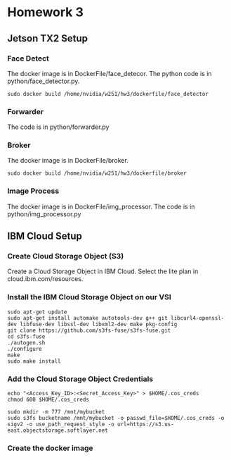 # Homework 3

## Jetson TX2 Setup


### Face Detect
The docker image is in DockerFile/face_detecor. The python code is in python/face_detector.py.
```
sudo docker build /home/nvidia/w251/hw3/dockerfile/face_detector
```
### Forwarder
The code is in python/forwarder.py

### Broker
The docker image is in DockerFile/broker.
```
sudo docker build /home/nvidia/w251/hw3/dockerfile/broker
```

### Image Process
The docker image is in DockerFile/img_processor. The code is in python/img_processor.py


## IBM Cloud Setup

### Create Cloud Storage Object (S3)
Create a Cloud Storage Object in IBM Cloud. Select the lite plan in cloud.ibm.com/resources.

### Install the IBM Cloud Storage Object on our VSI
```
sudo apt-get update
sudo apt-get install automake autotools-dev g++ git libcurl4-openssl-dev libfuse-dev libssl-dev libxml2-dev make pkg-config
git clone https://github.com/s3fs-fuse/s3fs-fuse.git
cd s3fs-fuse
./autogen.sh
./configure
make
sudo make install
```
### Add the Cloud Storage Object Credentials
```
echo "<Access_Key_ID>:<Secret_Access_Key>" > $HOME/.cos_creds
chmod 600 $HOME/.cos_creds

sudo mkdir -m 777 /mnt/mybucket
sudo s3fs bucketname /mnt/mybucket -o passwd_file=$HOME/.cos_creds -o sigv2 -o use_path_request_style -o url=https://s3.us-east.objectstorage.softlayer.net
```
### Create the docker image
